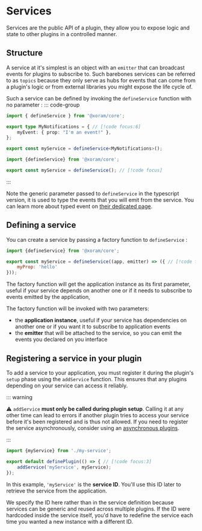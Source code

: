 # Services

Services are the public API of a plugin, they allow you to expose logic and
state to other plugins in a controlled manner.

## Structure

A service at it's simplest is an object with an `emitter` that can broadcast
events for plugins to subscribe to. Such barebones services can be referred to
as
`topics` because they only serve as hubs for events that can come from a
plugin's logic or from external libraries you might expose the life cycle of.

Such a service can be defined by invoking the `defineService` function with no
parameter :
::: code-group

```ts [TypeScript]
import { defineService } from '@xoram/core';

export type MyNotifications = { // [!code focus:6]
	myEvent: { prop: "I'm an event!" },
};

export const myService = defineService<MyNotifications>(); 
```

```js [JavaScript]
import {defineService} from '@xoram/core';

export const myService = defineService(); // [!code focus]
```

:::

Note the generic parameter passed to `defineService` in the typescript version,
it is used to type the events that you will emit from the service. You can learn
more about typed event
on [their dedicated page](/guide/concepts-in-depth/typing-events).

## Defining a service

You can create a service by passing a factory function to `defineService` :

```js
import {defineService} from '@xoram/core';

export const myService = defineService((app, emitter) => ({ // [!code focus:3]
	myProp: 'hello'
}));
```

The factory function will get the application instance as its first parameter,
useful if your service depends on another one or if it needs to subscribe to
events emitted by the application,

The factory function will be invoked with two parameters:

- the **application instance**, useful if your service has dependencies on
  another one or if you want it to subscribe to application events
- the **emitter** that will be attached to the service, so you can emit the
  events you declared on you interface

## Registering a service in your plugin

To add a service to your application, you must register it during the plugin's
`setup` phase using the `addService` function. This ensures that any plugins
depending on your service can access it reliably.

::: warning

⚠️ `addService` **must only be called during plugin setup**. Calling it at any
other time can lead to errors if another plugin tries to access your service
before it's been registered and is thus not allowed. If you need to register the
service asynchronously, consider using
an [asynchronous plugins](../concepts-in-depth/grouping-plugins.md).

:::

```js
import {myService} from './my-service';

export default definePlugin(() => { // [!code focus:3]
	addService('myService', myService);
});
```

In this example, `'myService'` is the **service ID**. You'll use this ID later
to retrieve the service from the application.

We specify the ID here rather than in the service definition because services
can be generic and reused across multiple plugins. If the ID were hardcoded
inside the service itself, you'd have to redefine the service each time you
wanted a new instance with a different ID.
